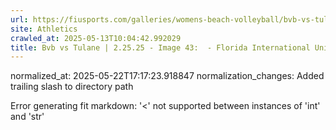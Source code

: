 ```yaml
---
url: https://fiusports.com/galleries/womens-beach-volleyball/bvb-vs-tulane-2-25-25/image-43/355/62596/
site: Athletics
crawled_at: 2025-05-13T10:04:42.992029
title: Bvb vs Tulane | 2.25.25 - Image 43:  - Florida International University
---
```

normalized_at: 2025-05-22T17:17:23.918847
normalization_changes: Added trailing slash to directory path

Error generating fit markdown: '<' not supported between instances of 'int' and 'str'